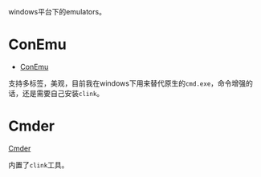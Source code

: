 windows平台下的emulators。

# ConEmu
- [ConEmu](https://conemu.github.io/)

支持多标签，美观，目前我在windows下用来替代原生的`cmd.exe`，命令增强的话，还是需要自己安装`clink`。


# Cmder
[Cmder](http://cmder.net/)

内置了`clink`工具。